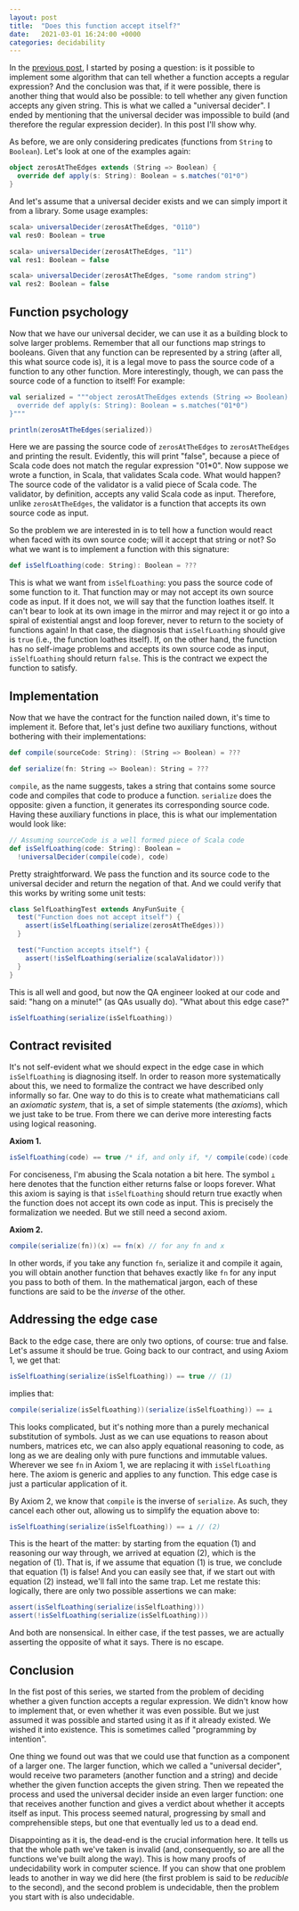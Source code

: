 ```yaml
---
layout: post
title:  "Does this function accept itself?"
date:   2021-03-01 16:24:00 +0000
categories: decidability
---
```



<!-- This paragraph is confusing. Rewrite it. -->
In the [previous post][regex], I started by posing a question: is it possible to implement some algorithm that can tell whether a function accepts a regular expression? And the conclusion was that, if it were possible, there is another thing that would also be possible: to tell whether any given function accepts any given string. This is what we called a "universal decider". I ended by mentioning that the universal decider was impossible to build (and therefore the regular expression decider). In this post I'll show why. 

As before, we are only considering predicates (functions from `String` to `Boolean`). Let's look at one of the examples again:

```scala
object zerosAtTheEdges extends (String => Boolean) {
  override def apply(s: String): Boolean = s.matches("01*0")
}
```

And let's assume that a universal decider exists and we can simply import it from a library. Some usage examples:

```scala
scala> universalDecider(zerosAtTheEdges, "0110")
val res0: Boolean = true

scala> universalDecider(zerosAtTheEdges, "11")
val res1: Boolean = false

scala> universalDecider(zerosAtTheEdges, "some random string")
val res2: Boolean = false
```

## Function psychology

Now that we have our universal decider, we can use it as a building block to solve larger problems. Remember that all our functions map strings to booleans. Given that any function can be represented by a string (after all, this what source code is), it is a legal move to pass the source code of a function to any other function. More interestingly, though, we can pass the source code of a function to itself! For example:

```scala
val serialized = """object zerosAtTheEdges extends (String => Boolean) {
  override def apply(s: String): Boolean = s.matches("01*0")
}"""

println(zerosAtTheEdges(serialized))
```

Here we are passing the source code of `zerosAtTheEdges` to `zerosAtTheEdges` and printing the result. Evidently, this will print "false", because a piece of Scala code does not match the regular expression "01*0". Now suppose we wrote a function, in Scala, that validates Scala code. What would happen? The source code of the validator is a valid piece of Scala code. The validator, by definition, accepts any valid Scala code as input. Therefore, unlike `zerosAtTheEdges`, the validator is a function that accepts its own source code as input.

So the problem we are interested in is to tell how a function would react when faced with its own source code; will it accept that string or not? So what we want is to implement a function with this signature:

```scala
def isSelfLoathing(code: String): Boolean = ???
```

This is what we want from `isSelfLoathing`: you pass the source code of some function to it. That function may or may not accept its own source code as input. If it does not, we will say that the function loathes itself. It can't bear to look at its own image in the mirror and may reject it or go into a spiral of existential angst and loop forever, never to return to the society of functions again! In that case, the diagnosis that `isSelfLoathing` should give is `true` (i.e., the function loathes itself). If, on the other hand, the function has no self-image problems and accepts its own source code as input, `isSelfLoathing` should return `false`. This is the contract we expect the function to satisfy.

## Implementation

Now that we have the contract for the function nailed down, it's time to implement it. Before that, let's just define two auxiliary functions, without bothering with their implementations:

```scala
def compile(sourceCode: String): (String => Boolean) = ???

def serialize(fn: String => Boolean): String = ???
```

`compile`, as the name suggests, takes a string that contains some source code and compiles that code to produce a function. `serialize` does the opposite: given a function, it generates its corresponding source code. Having these auxiliary functions in place, this is what our implementation would look like:

```scala
// Assuming sourceCode is a well formed piece of Scala code
def isSelfLoathing(code: String): Boolean =
  !universalDecider(compile(code), code)
```

Pretty straightforward. We pass the function and its source code to the universal decider and return the negation of that. And we could verify that this works by writing some unit tests:

```scala
class SelfLoathingTest extends AnyFunSuite {
  test("Function does not accept itself") {
    assert(isSelfLoathing(serialize(zerosAtTheEdges)))
  }

  test("Function accepts itself") {
    assert(!isSelfLoathing(serialize(scalaValidator)))
  }
}
```

This is all well and good, but now the QA engineer looked at our code and said: "hang on a minute!" (as QAs usually do). "What about this edge case?"

```scala
isSelfLoathing(serialize(isSelfLoathing))
```

## Contract revisited

It's not self-evident what we should expect in the edge case in which `isSelfLoathing` is diagnosing itself. In order to reason more systematically about this, we need to formalize the contract we have described only informally so far. One way to do this is to create what mathematicians call an _axiomatic system_, that is, a set of simple statements (the _axioms_), which we just take to be true. From there we can derive more interesting facts using logical reasoning.


**Axiom 1.**
```scala
isSelfLoathing(code) == true /* if, and only if, */ compile(code)(code) == ⊥
```

For conciseness, I'm abusing the Scala notation a bit here. The symbol `⊥` here denotes that the function either returns false or loops forever. What this axiom is saying is that `isSelfLoathing` should return true exactly when the function does not accept its own code as input. This is precisely the formalization we needed. But we still need a second axiom.


**Axiom 2.**
```scala
compile(serialize(fn))(x) == fn(x) // for any fn and x
```

In other words, if you take any function `fn`, serialize it and compile it again, you will obtain another function that behaves exactly like `fn` for any input you pass to both of them. In the mathematical jargon, each of these functions are said to be the _inverse_ of the other.


## Addressing the edge case

Back to the edge case, there are only two options, of course: true and false. Let's assume it should be true. Going back to our contract, and using Axiom 1, we get that:

```scala
isSelfLoathing(serialize(isSelfLoathing)) == true // (1)
```

implies that:

```scala
compile(serialize(isSelfLoathing))(serialize(isSelfLoathing)) == ⊥
```

This looks complicated, but it's nothing more than a purely mechanical substitution of symbols. Just as we can use equations to reason about numbers, matrices etc, we can also apply equational reasoning to code, as long as we are dealing only with pure functions and immutable values. Wherever we see `fn` in Axiom 1, we are replacing it with `isSelfLoathing` here. The axiom is generic and applies to any function. This edge case is just a particular application of it.

By Axiom 2, we know that `compile` is the inverse of `serialize`. As such, they cancel each other out, allowing us to simplify the equation above to:

```scala
isSelfLoathing(serialize(isSelfLoathing)) == ⊥ // (2)
```

This is the heart of the matter: by starting from the equation (1) and reasoning our way through, we arrived at equation (2), which is the negation of (1). That is, if we assume that equation (1) is true, we conclude that equation (1) is false! And you can easily see that, if we start out with equation (2) instead, we'll fall into the same trap. Let me restate this: logically, there are only two possible assertions we can make:

```scala
assert(isSelfLoathing(serialize(isSelfLoathing)))
assert(!isSelfLoathing(serialize(isSelfLoathing)))
```

And both are nonsensical. In either case, if the test passes, we are actually asserting the opposite of what it says. There is no escape.

## Conclusion

In the fist post of this series, we started from the problem of deciding whether a given function accepts a regular expression. We didn't know how to implement that, or even whether it was even possible. But we just assumed it was possible and started using it as if it already existed. We wished it into existence. This is sometimes called "programming by intention". 

One thing we found out was that we could use that function as a component of a larger one. The larger function, which we called a "universal decider", would receive two parameters (another function and a string) and decide whether the given function accepts the given string. Then we repeated the process and used the universal decider inside an even larger function: one that receives another function and gives a verdict about whether it accepts itself as input. This process seemed natural, progressing by small and comprehensible steps, but one that eventually led us to a dead end.

Disappointing as it is, the dead-end is the crucial information here. It tells us that the whole path we've taken is invalid (and, consequently, so are all the functions we've built along the way). This is how many proofs of undecidability work in computer science. If you can show that one problem leads to another in way we did here (the first problem is said to be _reducible_ to the second), and the second problem is undecidable, then the problem you start with is also undecidable.


[regex]: https://otaviomacedo.github.io/decidability/2020/12/11/regex.html